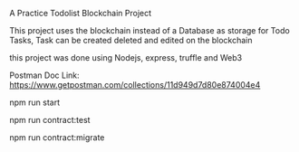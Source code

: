 A Practice Todolist Blockchain Project

This project uses the blockchain instead of a Database as storage for Todo Tasks, Task can be created deleted and edited on the blockchain

this project was done using Nodejs, express, truffle and Web3

Postman Doc Link: https://www.getpostman.com/collections/11d949d7d80e874004e4

npm run start

npm run contract:test

npm run contract:migrate
